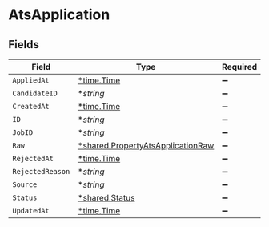 # AtsApplication


## Fields

| Field                                                                                 | Type                                                                                  | Required                                                                              | Description                                                                           |
| ------------------------------------------------------------------------------------- | ------------------------------------------------------------------------------------- | ------------------------------------------------------------------------------------- | ------------------------------------------------------------------------------------- |
| `AppliedAt`                                                                           | [*time.Time](https://pkg.go.dev/time#Time)                                            | :heavy_minus_sign:                                                                    | N/A                                                                                   |
| `CandidateID`                                                                         | **string*                                                                             | :heavy_minus_sign:                                                                    | N/A                                                                                   |
| `CreatedAt`                                                                           | [*time.Time](https://pkg.go.dev/time#Time)                                            | :heavy_minus_sign:                                                                    | N/A                                                                                   |
| `ID`                                                                                  | **string*                                                                             | :heavy_minus_sign:                                                                    | N/A                                                                                   |
| `JobID`                                                                               | **string*                                                                             | :heavy_minus_sign:                                                                    | N/A                                                                                   |
| `Raw`                                                                                 | [*shared.PropertyAtsApplicationRaw](../../models/shared/propertyatsapplicationraw.md) | :heavy_minus_sign:                                                                    | N/A                                                                                   |
| `RejectedAt`                                                                          | [*time.Time](https://pkg.go.dev/time#Time)                                            | :heavy_minus_sign:                                                                    | N/A                                                                                   |
| `RejectedReason`                                                                      | **string*                                                                             | :heavy_minus_sign:                                                                    | N/A                                                                                   |
| `Source`                                                                              | **string*                                                                             | :heavy_minus_sign:                                                                    | N/A                                                                                   |
| `Status`                                                                              | [*shared.Status](../../models/shared/status.md)                                       | :heavy_minus_sign:                                                                    | N/A                                                                                   |
| `UpdatedAt`                                                                           | [*time.Time](https://pkg.go.dev/time#Time)                                            | :heavy_minus_sign:                                                                    | N/A                                                                                   |